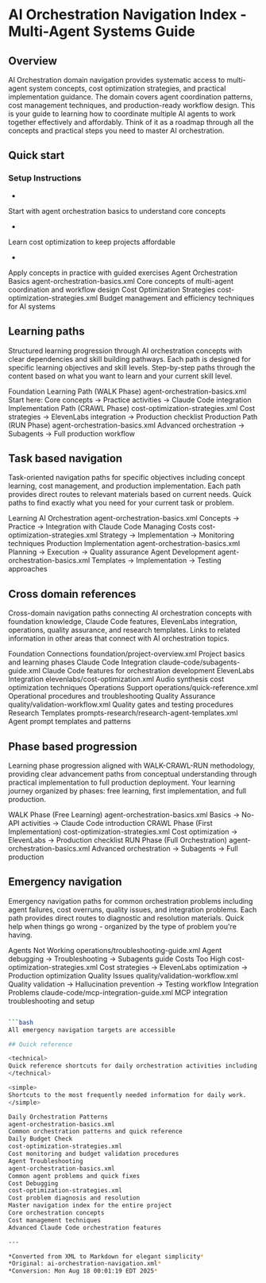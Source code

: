 # AI Orchestration Navigation Index - Multi-Agent Systems Guide



## Overview

<technical>
AI Orchestration domain navigation provides systematic access to multi-agent system concepts, cost optimization strategies, and practical implementation guidance. The domain covers agent coordination patterns, cost management techniques, and production-ready workflow design.
</technical>

<simple>
This is your guide to learning how to coordinate multiple AI agents to work together effectively and affordably. Think of it as a roadmap through all the concepts and practical steps you need to master AI orchestration.
</simple>


## Quick start

### Setup Instructions


-

Start with agent orchestration basics to understand core concepts

-

Learn cost optimization to keep projects affordable

-

Apply concepts in practice with guided exercises
Agent Orchestration Basics
agent-orchestration-basics.xml
Core concepts of multi-agent coordination and workflow design
Cost Optimization Strategies
cost-optimization-strategies.xml
Budget management and efficiency techniques for AI systems

## Learning paths

<technical>
Structured learning progression through AI orchestration concepts with clear dependencies and skill building pathways. Each path is designed for specific learning objectives and skill levels.
</technical>

<simple>
Step-by-step paths through the content based on what you want to learn and your current skill level.
</simple>

Foundation Learning Path (WALK Phase)
agent-orchestration-basics.xml
Start here: Core concepts → Practice activities → Claude Code integration
Implementation Path (CRAWL Phase)
cost-optimization-strategies.xml
Cost strategies → ElevenLabs integration → Production checklist
Production Path (RUN Phase)
agent-orchestration-basics.xml
Advanced orchestration → Subagents → Full production workflow

## Task based navigation

<technical>
Task-oriented navigation paths for specific objectives including concept learning, cost management, and production implementation. Each path provides direct routes to relevant materials based on current needs.
</technical>

<simple>
Quick paths to find exactly what you need for your current task or problem.
</simple>

Learning AI Orchestration
agent-orchestration-basics.xml
Concepts → Practice → Integration with Claude Code
Managing Costs
cost-optimization-strategies.xml
Strategy → Implementation → Monitoring techniques
Production Implementation
agent-orchestration-basics.xml
Planning → Execution → Quality assurance
Agent Development
agent-orchestration-basics.xml
Templates → Implementation → Testing approaches

## Cross domain references

<technical>
Cross-domain navigation paths connecting AI orchestration concepts with foundation knowledge, Claude Code features, ElevenLabs integration, operations, quality assurance, and research templates.
</technical>

<simple>
Links to related information in other areas that connect with AI orchestration topics.
</simple>

Foundation Connections
foundation/project-overview.xml
Project basics and learning phases
Claude Code Integration
claude-code/subagents-guide.xml
Claude Code features for orchestration development
ElevenLabs Integration
elevenlabs/cost-optimization.xml
Audio synthesis cost optimization techniques
Operations Support
operations/quick-reference.xml
Operational procedures and troubleshooting
Quality Assurance
quality/validation-workflow.xml
Quality gates and testing procedures
Research Templates
prompts-research/research-agent-templates.xml
Agent prompt templates and patterns

## Phase based progression

<technical>
Learning phase progression aligned with WALK-CRAWL-RUN methodology, providing clear advancement paths from conceptual understanding through practical implementation to full production deployment.
</technical>

<simple>
Your learning journey organized by phases: free learning, first implementation, and full production.
</simple>

WALK Phase (Free Learning)
agent-orchestration-basics.xml
Basics → No-API activities → Claude Code introduction
CRAWL Phase (First Implementation)
cost-optimization-strategies.xml
Cost optimization → ElevenLabs → Production checklist
RUN Phase (Full Orchestration)
agent-orchestration-basics.xml
Advanced orchestration → Subagents → Full production

## Emergency navigation

<technical>
Emergency navigation paths for common orchestration problems including agent failures, cost overruns, quality issues, and integration problems. Each path provides direct routes to diagnostic and resolution materials.
</technical>

<simple>
Quick help when things go wrong - organized by the type of problem you're having.
</simple>

Agents Not Working
operations/troubleshooting-guide.xml
Agent debugging → Troubleshooting → Subagents guide
Costs Too High
cost-optimization-strategies.xml
Cost strategies → ElevenLabs optimization → Production optimization
Quality Issues
quality/validation-workflow.xml
Quality validation → Hallucination prevention → Testing workflow
Integration Problems
claude-code/mcp-integration-guide.xml
MCP integration troubleshooting and setup

```bash

```bash
All emergency navigation targets are accessible

## Quick reference

<technical>
Quick reference shortcuts for daily orchestration activities including common patterns, budget checks, troubleshooting procedures, and cost debugging techniques.
</technical>

<simple>
Shortcuts to the most frequently needed information for daily work.
</simple>

Daily Orchestration Patterns
agent-orchestration-basics.xml
Common orchestration patterns and quick reference
Daily Budget Check
cost-optimization-strategies.xml
Cost monitoring and budget validation procedures
Agent Troubleshooting
agent-orchestration-basics.xml
Common agent problems and quick fixes
Cost Debugging
cost-optimization-strategies.xml
Cost problem diagnosis and resolution
Master navigation index for the entire project
Core orchestration concepts
Cost management techniques
Advanced Claude Code orchestration features

---

*Converted from XML to Markdown for elegant simplicity*
*Original: ai-orchestration-navigation.xml*
*Conversion: Mon Aug 18 00:01:19 EDT 2025*
